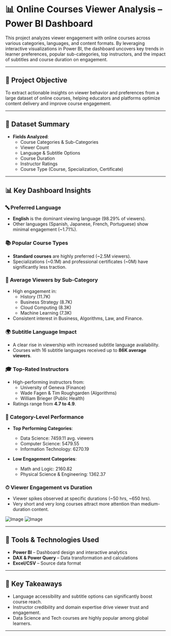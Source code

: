 # 📊 Online Courses Viewer Analysis – Power BI Dashboard

This project analyzes viewer engagement with online courses across various categories, languages, and content formats. By leveraging interactive visualizations in Power BI, the dashboard uncovers key trends in learner preferences, popular sub-categories, top instructors, and the impact of subtitles and course duration on engagement.

---

## 🎯 Project Objective

To extract actionable insights on viewer behavior and preferences from a large dataset of online courses, helping educators and platforms optimize content delivery and improve course engagement.

---

## 📁 Dataset Summary

- **Fields Analyzed**:
  - Course Categories & Sub-Categories
  - Viewer Count
  - Language & Subtitle Options
  - Course Duration
  - Instructor Ratings
  - Course Type (Course, Specialization, Certificate)

---

## 📊 Key Dashboard Insights

### 🔤 Preferred Language
- **English** is the dominant viewing language (98.29% of viewers).
- Other languages (Spanish, Japanese, French, Portuguese) show minimal engagement (~1.71%).

### 📚 Popular Course Types
- **Standard courses** are highly preferred (~2.5M viewers).
- Specializations (~0.1M) and professional certificates (~0M) have significantly less traction.

### 🧠 Average Viewers by Sub-Category
- High engagement in:
  - History (11.7K)
  - Business Strategy (8.7K)
  - Cloud Computing (8.3K)
  - Machine Learning (7.3K)
- Consistent interest in Business, Algorithms, Law, and Finance.

### 🌍 Subtitle Language Impact
- A clear rise in viewership with increased subtitle language availability.
- Courses with 16 subtitle languages received up to **86K average viewers**.

### 🎓 Top-Rated Instructors
- High-performing instructors from:
  - University of Geneva (Finance)
  - Wade Fagen & Tim Roughgarden (Algorithms)
  - William Brieger (Public Health)
- Ratings range from **4.7 to 4.9**.

### 📂 Category-Level Performance
- **Top Performing Categories**:
  - Data Science: 7459.11 avg. viewers
  - Computer Science: 5479.55
  - Information Technology: 6270.19

- **Low Engagement Categories**:
  - Math and Logic: 2160.82
  - Physical Science & Engineering: 1362.37

### ⏱ Viewer Engagement vs Duration
- Viewer spikes observed at specific durations (~50 hrs, ~650 hrs).
- Very short and very long courses attract more attention than medium-duration content.

![Image](https://github.com/user-attachments/assets/7398f3a6-3a54-4d1e-87ba-9a4d9143def8)
![Image](https://github.com/user-attachments/assets/220f83f1-6411-4436-b122-799ad9acda5f)


---

## 🧰 Tools & Technologies Used

- **Power BI** – Dashboard design and interactive analytics
- **DAX & Power Query** – Data transformation and calculations
- **Excel/CSV** – Source data format

---

## 📎 Key Takeaways

- Language accessibility and subtitle options can significantly boost course reach.
- Instructor credibility and domain expertise drive viewer trust and engagement.
- Data Science and Tech courses are highly popular among global learners.

---


